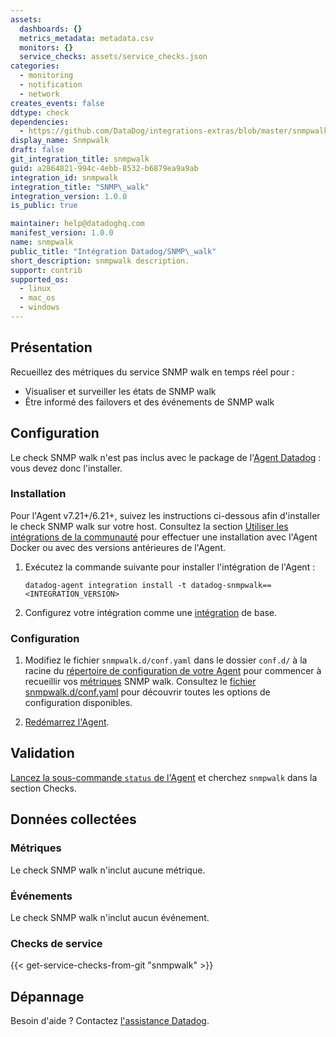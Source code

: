 ```yaml
---
assets:
  dashboards: {}
  metrics_metadata: metadata.csv
  monitors: {}
  service_checks: assets/service_checks.json
categories:
  - monitoring
  - notification
  - network
creates_events: false
ddtype: check
dependencies:
  - https://github.com/DataDog/integrations-extras/blob/master/snmpwalk/README.md
display_name: Snmpwalk
draft: false
git_integration_title: snmpwalk
guid: a2864821-994c-4ebb-8532-b6879ea9a9ab
integration_id: snmpwalk
integration_title: "SNMP\_walk"
integration_version: 1.0.0
is_public: true

maintainer: help@datadoghq.com
manifest_version: 1.0.0
name: snmpwalk
public_title: "Intégration Datadog/SNMP\_walk"
short_description: snmpwalk description.
support: contrib
supported_os:
  - linux
  - mac_os
  - windows
---
```

## Présentation

Recueillez des métriques du service SNMP walk en temps réel pour :

- Visualiser et surveiller les états de SNMP walk
- Être informé des failovers et des événements de SNMP walk

## Configuration

Le check SNMP walk n'est pas inclus avec le package de l'[Agent Datadog][1] : vous devez donc l'installer.

### Installation

Pour l'Agent v7.21+/6.21+, suivez les instructions ci-dessous afin d'installer le check SNMP walk sur votre host. Consultez la section [Utiliser les intégrations de la communauté][2] pour effectuer une installation avec l'Agent Docker ou avec des versions antérieures de l'Agent.

1. Exécutez la commande suivante pour installer l'intégration de l'Agent :

   ```shell
   datadog-agent integration install -t datadog-snmpwalk==<INTEGRATION_VERSION>
   ```

2. Configurez votre intégration comme une [intégration][3] de base.

### Configuration

1. Modifiez le fichier `snmpwalk.d/conf.yaml` dans le dossier `conf.d/` à la racine du [répertoire de configuration de votre Agent][4] pour commencer à recueillir vos [métriques](#metriques) SNMP walk. Consultez le [fichier snmpwalk.d/conf.yaml][5] pour découvrir toutes les options de configuration disponibles.

2. [Redémarrez l'Agent][6].

## Validation

[Lancez la sous-commande `status` de l'Agent][7] et cherchez `snmpwalk` dans la section Checks.

## Données collectées

### Métriques

Le check SNMP walk n'inclut aucune métrique.

### Événements

Le check SNMP walk n'inclut aucun événement.

### Checks de service
{{< get-service-checks-from-git "snmpwalk" >}}


## Dépannage

Besoin d'aide ? Contactez [l'assistance Datadog][9].


[1]: https://app.datadoghq.com/account/settings#agent
[2]: https://docs.datadoghq.com/fr/agent/guide/use-community-integrations/
[3]: https://docs.datadoghq.com/fr/getting_started/integrations/
[4]: https://docs.datadoghq.com/fr/agent/guide/agent-configuration-files/#agent-configuration-directory
[5]: https://github.com/DataDog/integrations-extras/blob/master/snmpwalk/datadog_checks/snmpwalk/data/conf.yaml.example
[6]: https://docs.datadoghq.com/fr/agent/guide/agent-commands/#start-stop-and-restart-the-agent
[7]: https://docs.datadoghq.com/fr/agent/guide/agent-commands/#service-status
[8]: https://github.com/DataDog/integrations-extras/blob/master/snmpwalk/assets/service_checks.json
[9]: http://docs.datadoghq.com/help
